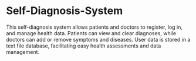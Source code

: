 # Self-Diagnosis-System
This self-diagnosis system allows patients and doctors to register, log in, and manage health data. Patients can view and clear diagnoses, while doctors can add or remove symptoms and diseases. User data is stored in a text file database, facilitating easy health assessments and data management.
